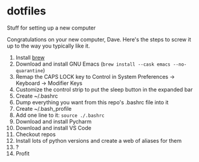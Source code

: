 # dotfiles
Stuff for setting up a new computer

Congratulations on your new computer, Dave. Here's the steps to screw it up to the way you typically like it.

1. Install [brew](https://brew.sh/)
2. Download and install GNU Emacs (`brew install --cask emacs --no-quarantine`)
3. Remap the CAPS LOCK key to Control in System Preferences -> Keyboard -> Modifier Keys
4. Customize the control strip to put the sleep button in the expanded bar
5. Create ~/.bashrc
6. Dump everything you want from this repo's .bashrc file into it
7. Create ~/.bash_profile
8. Add one line to it: `source ./.bashrc`
9. Download and install Pycharm
10. Download and install VS Code
11. Checkout repos
12. Install lots of python versions and create a web of aliases for them
13. ?
14. Profit

